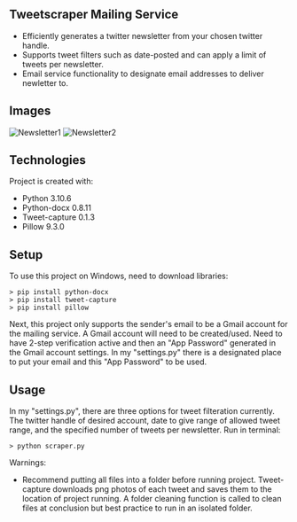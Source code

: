 ## Tweetscraper Mailing Service
* Efficiently generates a twitter newsletter from your chosen twitter handle.
* Supports tweet filters such as date-posted and can apply a limit of tweets per newsletter.
* Email service functionality to designate email addresses to deliver newletter to.

## Images
![Newsletter1](newsletter1.jpeg)
![Newsletter2](newsletter2.jpeg)

## Technologies
Project is created with:
* Python 3.10.6
* Python-docx 0.8.11
* Tweet-capture 0.1.3
* Pillow 9.3.0

## Setup
To use this project on Windows, need to download libraries:
```
> pip install python-docx
> pip install tweet-capture
> pip install pillow
```
Next, this project only supports the sender's email to be a Gmail account for the mailing service. A Gmail account will need to be created/used. Need to have 2-step verification active and then an "App Password" generated in the Gmail account settings. In my "settings.py" there is a designated place to put your email and this "App Password" to be used.

## Usage
In my "settings.py", there are three options for tweet filteration currently. The twitter handle of desired account, date to give range of allowed tweet range, and the specified number of tweets per newsletter. Run in terminal:
```
> python scraper.py
```
Warnings:
* Recommend putting all files into a folder before running project. Tweet-capture downloads png photos of each tweet and saves them to the location of project running. A folder cleaning function is called to clean files at conclusion but best practice to run in an isolated folder.
